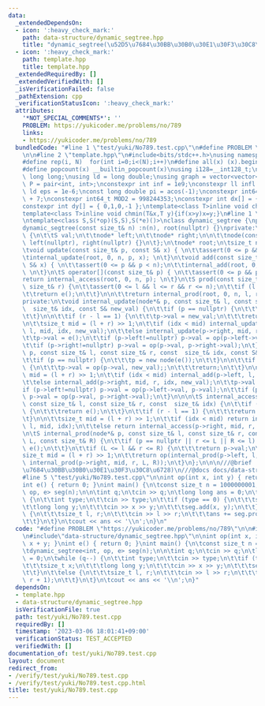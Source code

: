 ```yaml
---
data:
  _extendedDependsOn:
  - icon: ':heavy_check_mark:'
    path: data-structure/dynamic_segtree.hpp
    title: "dynamic_segtree(\u52D5\u7684\u30BB\u30B0\u30E1\u30F3\u30C8\u6728)"
  - icon: ':heavy_check_mark:'
    path: template.hpp
    title: template.hpp
  _extendedRequiredBy: []
  _extendedVerifiedWith: []
  _isVerificationFailed: false
  _pathExtension: cpp
  _verificationStatusIcon: ':heavy_check_mark:'
  attributes:
    '*NOT_SPECIAL_COMMENTS*': ''
    PROBLEM: https://yukicoder.me/problems/no/789
    links:
    - https://yukicoder.me/problems/no/789
  bundledCode: "#line 1 \"test/yuki/No789.test.cpp\"\n#define PROBLEM \"https://yukicoder.me/problems/no/789\"\
    \n\n#line 2 \"template.hpp\"\n#include<bits/stdc++.h>\nusing namespace std;\n\
    #define rep(i, N)  for(int i=0;i<(N);i++)\n#define all(x) (x).begin(),(x).end()\n\
    #define popcount(x) __builtin_popcount(x)\nusing i128=__int128_t;\nusing ll =\
    \ long long;\nusing ld = long double;\nusing graph = vector<vector<int>>;\nusing\
    \ P = pair<int, int>;\nconstexpr int inf = 1e9;\nconstexpr ll infl = 1e18;\nconstexpr\
    \ ld eps = 1e-6;\nconst long double pi = acos(-1);\nconstexpr int64_t MOD = 1e9\
    \ + 7;\nconstexpr int64_t MOD2 = 998244353;\nconstexpr int dx[] = { 1,0,-1,0 };\n\
    constexpr int dy[] = { 0,1,0,-1 };\ntemplate<class T>inline void chmax(T&x,T y){if(x<y)x=y;}\n\
    template<class T>inline void chmin(T&x,T y){if(x>y)x=y;}\n#line 1 \"data-structure/dynamic_segtree.hpp\"\
    \ntemplate<class S,S(*op)(S,S),S(*e)()>\nclass dynamic_segtree {\npublic:\n\t\
    dynamic_segtree(const size_t& n) :n(n), root(nullptr) {}\nprivate:\n\tstruct node\
    \ {\n\t\tS val;\n\t\tnode* left;\n\t\tnode* right;\n\n\t\tnode(const S& v) :val(v),\
    \ left(nullptr), right(nullptr) {}\n\t};\n\tnode* root;\n\tsize_t n;\npublic:\n\
    \tvoid update(const size_t& p, const S& x) { \n\t\tassert(0 <= p && p < n);\n\t\
    \tinternal_update(root, 0, n, p, x); \n\t}\n\tvoid add(const size_t& p, const\
    \ S& x) { \n\t\tassert(0 <= p && p < n);\n\t\tinternal_add(root, 0, n, p, x);\
    \ \n\t}\n\tS operator[](const size_t& p) { \n\t\tassert(0 <= p && p < n);\n\t\t\
    return internal_access(root, 0, n, p); \n\t}\n\tS prod(const size_t& l, const\
    \ size_t& r) {\n\t\tassert(0 <= l && l <= r && r <= n);\n\t\tif (l == r) {\n\t\
    \t\treturn e();\n\t\t}\n\n\t\treturn internal_prod(root, 0, n, l, r);\n\t}\n\n\
    private:\n\tvoid internal_update(node*& p, const size_t& l, const size_t& r, const\
    \  size_t& idx, const S& new_val) {\n\t\tif (p == nullptr) {\n\t\t\tp = new node(e());\n\
    \t\t}\n\n\t\tif (r - l == 1) {\n\t\t\tp->val = new_val;\n\t\t\treturn;\n\t\t}\n\
    \n\t\tsize_t mid = (l + r) >> 1;\n\t\tif (idx < mid) internal_update(p->left,\
    \ l, mid, idx, new_val);\n\t\telse internal_update(p->right, mid, r, idx, new_val);\n\
    \t\tp->val = e();\n\t\tif (p->left!=nullptr) p->val = op(p->left->val, p->val);\n\
    \t\tif (p->right!=nullptr) p->val = op(p->val, p->right->val);\n\t}\n\tvoid internal_add(node*&\
    \ p, const size_t& l, const size_t& r, const  size_t& idx, const S& new_val) {\n\
    \t\tif (p == nullptr) {\n\t\t\tp = new node(e());\n\t\t}\n\n\t\tif (r - l == 1)\
    \ {\n\t\t\tp->val = op(p->val, new_val);;\n\t\t\treturn;\n\t\t}\n\n\t\tsize_t\
    \ mid = (l + r) >> 1;\n\t\tif (idx < mid) internal_add(p->left, l, mid, idx, new_val);\n\
    \t\telse internal_add(p->right, mid, r, idx, new_val);\n\t\tp->val = e();\n\t\t\
    if (p->left!=nullptr) p->val = op(p->left->val, p->val);\n\t\tif (p->right!=nullptr)\
    \ p->val = op(p->val, p->right->val);\n\t}\n\n\n\tS internal_access(node*& p,\
    \ const size_t& l, const size_t& r, const  size_t& idx) {\n\t\tif (p == nullptr)\
    \ {\n\t\t\treturn e();\n\t\t}\n\t\tif (r - l == 1) {\n\t\t\treturn p->val;\n\t\
    \t}\n\n\t\tsize_t mid = (l + r) >> 1;\n\t\tif (idx < mid) return internal_access(p->left,\
    \ l, mid, idx);\n\t\telse return internal_access(p->right, mid, r, idx);\n\t}\n\
    \n\tS internal_prod(node*& p, const size_t& l, const size_t& r, const size_t&\
    \ L, const size_t& R) {\n\t\tif (p == nullptr || r <= L || R <= l) {\n\t\t\treturn\
    \ e();\n\t\t}\n\t\tif (L <= l && r <= R) {\n\t\t\treturn p->val;\n\t\t}\n\n\t\t\
    size_t mid = (l + r) >> 1;\n\t\treturn op(internal_prod(p->left, l, mid, L, R),\
    \ internal_prod(p->right, mid, r, L, R));\n\t}\n};\n\n\n///@brief  dynamic_segtree(\u52D5\
    \u7684\u30BB\u30B0\u30E1\u30F3\u30C8\u6728)\n///@docs docs/data-structure/dynamic_segtree.md\n\
    #line 5 \"test/yuki/No789.test.cpp\"\n\nint op(int x, int y) { return x + y; }\n\
    int e() { return 0; }\nint main() {\n\tconst size_t n = 1000000001;\n\tdynamic_segtree<int,\
    \ op, e> seg(n);\n\n\tint q;\n\tcin >> q;\n\tlong long ans = 0;\n\twhile (q--)\
    \ {\n\t\tint type;\n\t\tcin >> type;\n\t\tif (type == 0) {\n\t\t\tsize_t x;\n\t\
    \t\tlong long y;\n\t\t\tcin >> x >> y;\n\t\t\tseg.add(x, y);\n\t\t}\n\t\telse\
    \ {\n\t\t\tsize_t l, r;\n\t\t\tcin >> l >> r;\n\t\t\tans += seg.prod(l, r + 1);\n\
    \t\t}\n\t}\n\tcout << ans << '\\n';\n}\n"
  code: "#define PROBLEM \"https://yukicoder.me/problems/no/789\"\n\n#include\"template.hpp\"\
    \n#include\"data-structure/dynamic_segtree.hpp\"\n\nint op(int x, int y) { return\
    \ x + y; }\nint e() { return 0; }\nint main() {\n\tconst size_t n = 1000000001;\n\
    \tdynamic_segtree<int, op, e> seg(n);\n\n\tint q;\n\tcin >> q;\n\tlong long ans\
    \ = 0;\n\twhile (q--) {\n\t\tint type;\n\t\tcin >> type;\n\t\tif (type == 0) {\n\
    \t\t\tsize_t x;\n\t\t\tlong long y;\n\t\t\tcin >> x >> y;\n\t\t\tseg.add(x, y);\n\
    \t\t}\n\t\telse {\n\t\t\tsize_t l, r;\n\t\t\tcin >> l >> r;\n\t\t\tans += seg.prod(l,\
    \ r + 1);\n\t\t}\n\t}\n\tcout << ans << '\\n';\n}"
  dependsOn:
  - template.hpp
  - data-structure/dynamic_segtree.hpp
  isVerificationFile: true
  path: test/yuki/No789.test.cpp
  requiredBy: []
  timestamp: '2023-03-06 18:01:41+09:00'
  verificationStatus: TEST_ACCEPTED
  verifiedWith: []
documentation_of: test/yuki/No789.test.cpp
layout: document
redirect_from:
- /verify/test/yuki/No789.test.cpp
- /verify/test/yuki/No789.test.cpp.html
title: test/yuki/No789.test.cpp
---
```

